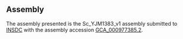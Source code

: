 

Assembly
--------

The assembly presented is the Sc\_YJM1383\_v1 assembly submitted to
[INSDC](http://www.insdc.org) with the assembly accession
[GCA\_000977385.2](http://www.ebi.ac.uk/ena/data/view/GCA_000977385.2).
